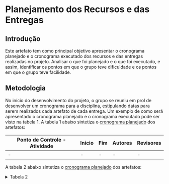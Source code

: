 # Planejamento dos Recursos e das Entregas

## Introdução

Este artefato tem como principal objetivo apresentar o cronograma planejado e o cronograma executado dos recursos e das entregas realizadas no projeto. Analisar o que foi planejado e o que foi executado, e assim, identificar os pontos em que o grupo teve dificuldade e os pontos em que o grupo teve facilidade.

## Metodologia

No início do desenvolvimento do projeto, o grupo se reuniu em prol de desenvolver um cronograma para a disciplina, estipulando datas para serem realizados cada artefato de cada entrega. Um exemplo de como será apresentado o cronograma planejado e o cronograma executado pode ser visto na tabela 1. A tabela 1 abaixo sintetiza o [cronograma planejado]() dos artefatos:

| Ponto de Controle - Atividade | Início | Fim | Autores | Revisores |
|-----------|--------|-----|---------|-----------|
|-|-|-|-|-|

A tabela 2 abaixo sintetiza o [cronograma planejado]() dos artefatos:

<details>

<summary>Tabela 2</summary>

| Ponto de Controle - Atividade | Início | Fim | Autores | Revisores |
|-----------|--------|-----|---------|-----------|
| 1-1. Planejamento do projeto | 30/03 | 31/03 |  Todos  | Todos |
| 1-2. Cronograma |  30/03 | 31/03 | Todos  | Todos |
| 1-3. Cronograma Realizado | 30/03| 31/03 |  Todos| Todos |
| 1-4. Lista de aplicativos | 31/03 | 31/03 | Todos  | Todos |
| 1-5. Ferramentas | 30/03 | 31/03 | Todos | Todos |
| 1-6. Rich picture | 30/03 | 31/03 | Todos | Todos |
| 1-7. Atas das Reuniões | 30/03 | 17/04 | Todos | Todos |
| 1-8. GitPage | 30/03 | 31/03 | Todos | Todos |
| 1-9. Video de apresentação | 30/03 | 31/03 | Todos | Todos |
| 2-1. Personas | 03/04 | 17/04 |  Guilherme e Matheus  | Henrique, Rodrigo  |
| 2-2. Storytelling |  03/04 | 17/04 | Guilherme e Matheus | Henrique, Rodrigo |
| 2-3. Questionário | 03/04 | 17/04 |  Guilherme e Matheus  | Henrique, Rodrigo |
| 2-4. Elicitação de Requisitos | 03/04 | 17/04 | Henrique, Rodrigo | Igor, Guilherme |
| 2-5. First Things First | 03/04 | 17/04 | Todos | Todos |
| 2-6. In or Out | 03/04 | 17/04 | Igor, Júlio | Júlio, Matheus |
| 2-7. MoSCoW | 03/04 | 17/04 | Igor, Júlio | Júlio, Matheus |
| 2-8. Gravação da apresentação | 14/04 | 17/04 | Todos | Todos |
| 2-9. Correções do Ponto de Controle anterior | 14/04 | 17/04 | Todos | Todos |
| 3-1. Casos de uso | 14/05 | 20/05 | Guilherme, Matheus | Henrique |
| 3-2. Cenários |  14/05 | 20/05 | Igor, Rodrigo | Guilherme |
| 3-3. Léxico | 14/05 | 20/05 | Júlio | Matheus |
| 3-4. Especificação suplementar | 14/05 | 20/05 | Henrique  | Rodrigo |
| 3-5. Gravação da apresentação | 15/05 | 20/05 | Todos | Todos |
| 3-6. Correções do Ponto de Controle anterior | 14/05 | 13/05 | Todos | Guilherme |
| 4-1. Histórias de usuário | 22/05 | 27/05 | Guilherme, Matheus | Henrique |
| 4-2. Backlog |  22/05 | 27/05 |  Henrique, Rodrigo | Igor |
| 4-3. NFR Framework | 22/05 | 27/05 | Igor, Júlio  | Guilherme |
| 4-4. Gravação da apresentação | 27/05 | 27/05 | Todos | Todos |
| 4-5. Correções do Ponto de Controle anterior | 23/05 | 24/05 | Todos | Matheus |
| (5.1)-1. Verificação de requisitos 1 | 30/05 | 09/06 | Guilherme, Igor  | Henrique, Júlio |
| (5.1)-2. Validação de requisitos 1 | 30/05 | 09/06 | Henrique, Júlio | Igor, Matheus  |
| (5.1)-3. Gravação da apresentação | 10/06 | 10/06 | Todos | Todos |
| (5.1)-4. Correções do Ponto de Controle anterior | 30/05 | 04/06 | Todos | Todos |
| (5.2)-1. Verificação de requisitos 2 | 19/06 | 24/06 | Guilherme, Igor | Henrique, Júlio |
| (5.2)-2. Validação de requisitos 2 | 19/06 | 24/06 | Júlio, Rodrigo | Matheus, Guilherme |
| (5.2)-3. Gravação da apresentação | 24/06 | 24/06 | Todos | Todos |
| (5.2)-4. Correções do Ponto de Controle anterior | 19/06 | 22/06 | Henrique, Matheus | Igor, Rodrigo |
| 6-1. Backward From | 	11/06	 | 17/06 | Henrique | Igor |
| 6-2. Forward From | 	11/06	 | 17/06 | Igor | Júlio |
| 6-3. Gravação da apresentação | 17/06 | 17/06 | Todos | Todos |
| 6-4. Correções do Ponto de Controle anterior | 11/06 | 15/06 |  Rodrigo | Guilherme |
<div><p>Tabela 2 - Planejamento dos artefatos. (MEISTER, Guilherme. 2024).</p></div>

</details>
<br>